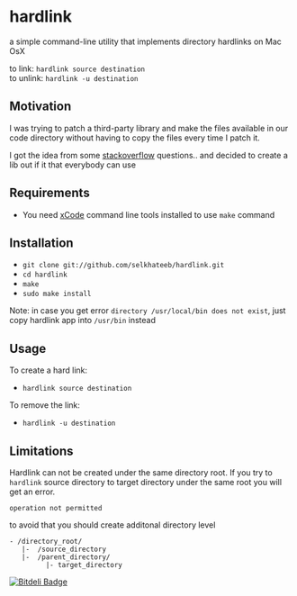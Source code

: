 # hardlink
a simple command-line utility that implements directory hardlinks on Mac OsX

to link: `hardlink source destination`  
to unlink: `hardlink -u destination`

## Motivation
I was trying to patch a third-party library and make the files available in our
code directory without having to copy the files every time I patch it.

I got the idea from some [stackoverflow](http://stackoverflow.com/questions/80875/what-is-the-bash-command-to-create-a-hardlink-to-a-directory-in-os-x)
questions.. and decided to create a lib out if it that everybody can use

## Requirements
- You need [xCode](https://developer.apple.com/technologies/mac/#xcode) command line tools installed to use `make` command

## Installation
- `git clone git://github.com/selkhateeb/hardlink.git`
- `cd hardlink`
- `make`
- `sudo make install`

Note: in case you get error `directory /usr/local/bin does not exist`, just copy hardlink app into `/usr/bin` instead

## Usage
To create a hard link:
- `hardlink source destination`

To remove the link:
- `hardlink -u destination`

## Limitations
Hardlink can not be created under the same directory root.
If you try to `hardlink` source directory to target directory under the same root you will get an error.
```
operation not permitted
```
to avoid that you should create additonal directory level
```
- /directory_root/
   |-  /source_directory
   |-  /parent_directory/
         |- target_directory
```         



[![Bitdeli Badge](https://d2weczhvl823v0.cloudfront.net/selkhateeb/hardlink/trend.png)](https://bitdeli.com/free "Bitdeli Badge")

